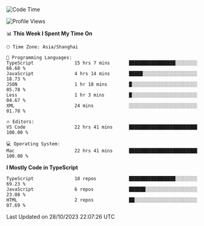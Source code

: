 <!--START_SECTION:waka-->
![Code Time](http://img.shields.io/badge/Code%20Time-5%2C338%20hrs%2050%20mins-blue)

![Profile Views](http://img.shields.io/badge/Profile%20Views-1-blue)

📊 **This Week I Spent My Time On** 

```text
🕑︎ Time Zone: Asia/Shanghai

💬 Programming Languages: 
TypeScript               15 hrs 7 mins       █████████████████░░░░░░░░   66.68 % 
JavaScript               4 hrs 14 mins       █████░░░░░░░░░░░░░░░░░░░░   18.73 % 
JSON                     1 hr 18 mins        █░░░░░░░░░░░░░░░░░░░░░░░░   05.78 % 
Less                     1 hr 3 mins         █░░░░░░░░░░░░░░░░░░░░░░░░   04.67 % 
XML                      24 mins             ░░░░░░░░░░░░░░░░░░░░░░░░░   01.78 % 

🔥 Editors: 
VS Code                  22 hrs 41 mins      █████████████████████████   100.00 % 

💻 Operating System: 
Mac                      22 hrs 41 mins      █████████████████████████   100.00 % 
```

**I Mostly Code in TypeScript** 

```text
TypeScript               18 repos            █████████████████░░░░░░░░   69.23 % 
JavaScript               6 repos             ██████░░░░░░░░░░░░░░░░░░░   23.08 % 
HTML                     2 repos             ██░░░░░░░░░░░░░░░░░░░░░░░   07.69 % 
```




 Last Updated on 28/10/2023 22:07:26 UTC
<!--END_SECTION:waka-->
